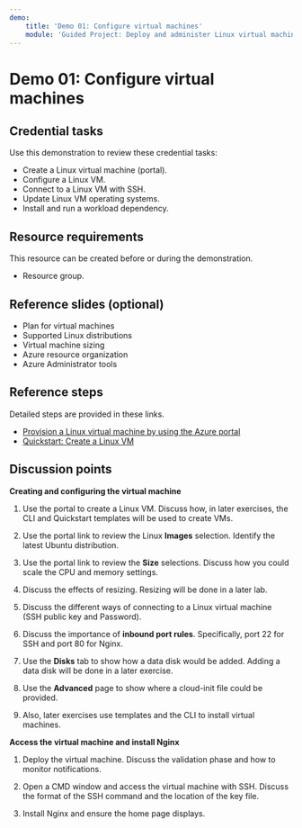 ```yaml
---
demo:
    title: 'Demo 01: Configure virtual machines'
    module: 'Guided Project: Deploy and administer Linux virtual machines'
---
```


# Demo 01: Configure virtual machines

## Credential tasks

Use this demonstration to review these credential tasks:
+ Create a Linux virtual machine (portal).
+ Configure a Linux VM.
+ Connect to a Linux VM with SSH.  
+ Update Linux VM operating systems.
+ Install and run a workload dependency.

## Resource requirements

This resource can be created before or during the demonstration. 

+ Resource group. 

## Reference slides (optional)

+ Plan for virtual machines
+ Supported Linux distributions
+ Virtual machine sizing
+ Azure resource organization
+ Azure Administrator tools

## Reference steps

Detailed steps are provided in these links.

+ [Provision a Linux virtual machine by using the Azure portal](https://learn.microsoft.com/training/modules/provision-linux-virtual-machine-in-azure/2-provision-linux-virtual-machine-using-the-azure-portal)
+ [Quickstart: Create a Linux VM](https://learn.microsoft.com/azure/virtual-machines/linux/quick-create-portal?tabs=ubuntu)

## Discussion points

**Creating and configuring the virtual machine**

1. Use the portal to create a Linux VM. Discuss how, in later exercises, the CLI and Quickstart templates will be used to create VMs. 

1. Use the portal link to review the Linux **Images** selection.  Identify the latest Ubuntu distribution.

1. Use the portal link to review the **Size** selections.  Discuss how you could scale the CPU and memory settings.

1. Discuss the effects of resizing. Resizing will be done in a later lab. 

1. Discuss the different ways of connecting to a Linux virtual machine (SSH public key and Password).
   
1. Discuss the importance of **inbound port rules**. Specifically, port 22 for SSH and port 80 for Nginx. 

1. Use the **Disks** tab to show how  a data disk would be added. Adding a data disk will be done in a later exercise. 
 
1. Use the **Advanced** page to show where a cloud-init file could be provided.

1. Also, later exercises use templates and the CLI to install virtual machines. 

**Access the virtual machine and install Nginx**

1. Deploy the virtual machine. Discuss the validation phase and how to monitor notifications.

1. Open a CMD window and access the virtual machine with SSH. Discuss the format of the SSH command and the location of the key file. 

1. Install Nginx and ensure the home page displays. 
